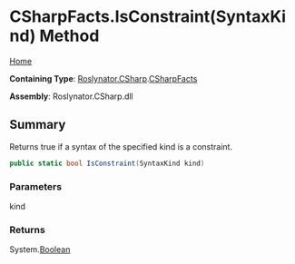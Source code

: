 # CSharpFacts\.IsConstraint\(SyntaxKind\) Method

[Home](../../../../README.md)

**Containing Type**: [Roslynator.CSharp](../../README.md)\.[CSharpFacts](../README.md)

**Assembly**: Roslynator\.CSharp\.dll

## Summary

Returns true if a syntax of the specified kind is a constraint\.

```csharp
public static bool IsConstraint(SyntaxKind kind)
```

### Parameters

kind



### Returns

System\.[Boolean](https://docs.microsoft.com/en-us/dotnet/api/system.boolean)

